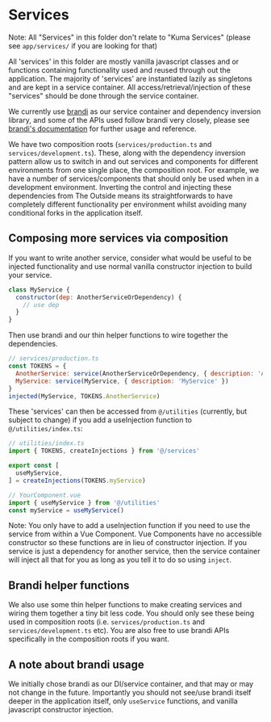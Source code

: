 # Services

Note: All "Services" in this folder don't relate to "Kuma Services" (please see
`app/services/` if you are looking for that)

All 'services' in this folder are mostly vanilla javascript classes and or
functions containing functionality used and reused through out the application.
The majority of 'services' are instantiated lazily as singletons and are kept in
a service container. All access/retrieval/injection of these "services" should
be done through the service container.

We currently use [brandi](https://brandi.js.org/) as our service container and
dependency inversion library, and some of the APIs used follow brandi very
closely, please see [brandi's documentation](https://brandi.js.org/getting-started)
for further usage and reference.

We have two composition roots (`services/production.ts` and
`services/development.ts`). These, along with the dependency inversion pattern
allow us to switch in and out services and components for different environments
from one single place, the composition root. For example, we have a number of
services/components that should only be used when in a development environment.
Inverting the control and injecting these dependencies from The Outside means
its straightforwards to have completely different functionality per environment
whilst avoiding many conditional forks in the application itself.

## Composing more services via composition

If you want to write another service, consider what would be useful to be
injected functionality and use normal vanilla constructor injection to build
your service.

```javascript
class MyService {
  constructor(dep: AnotherServiceOrDependency) {
    // use dep
  }
}
```

Then use brandi and our thin helper functions to wire together the dependencies.

```javascript
// services/production.ts
const TOKENS = {
  AnotherService: service(AnotherServiceOrDependency, { description: 'AnotherServiceOrDependency' })
  MyService: service(MyService, { description: 'MyService' })
}
injected(MyService, TOKENS.AnotherService)
```

These 'services' can then be accessed from `@/utilities` (currently, but subject to
change) if you add a useInjection function to `@/utilities/index.ts`:

```javascript
// utilities/index.ts
import { TOKENS, createInjections } from '@/services'

export const [
  useMyService,
] = createInjections(TOKENS.myService)
```

```javascript
// YourComponent.vue
import { useMyService } from '@/utilities'
const myService = useMyService()
```

Note: You only have to add a useInjection function if you need to use the
service from within a Vue Component. Vue Components have no accessible
constructor so these functions are in lieu of constructor injection. If you
service is just a dependency for another service, then the service container
will inject all that for you as long as you tell it to do so using `inject`.

## Brandi helper functions

We also use some thin helper functions to make creating services and wiring them
together a tiny bit less code. You should only see these being used in
composition roots (i.e. `services/production.ts` and `services/development.ts`
etc). You are also free to use brandi APIs specifically in the composition roots
if you want.

## A note about brandi usage

We initially chose brandi as our DI/service container, and that may or may not
change in the future. Importantly you should not see/use brandi itself deeper in
the application itself, only `useService` functions, and vanilla javascript
constructor injection.

